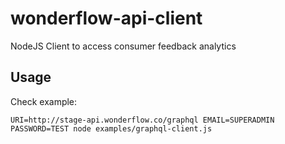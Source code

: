 # wonderflow-api-client

NodeJS Client to access consumer feedback analytics

## Usage

Check example:

`URI=http://stage-api.wonderflow.co/graphql EMAIL=SUPERADMIN PASSWORD=TEST node examples/graphql-client.js`
